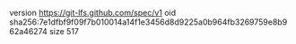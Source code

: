 version https://git-lfs.github.com/spec/v1
oid sha256:7e1dfbf9f09f7b010014a14f1e3456d8d9225a0b964fb3269759e8b962a46274
size 517
